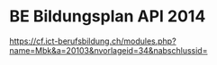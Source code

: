 # BE Bildungsplan API 2014

https://cf.ict-berufsbildung.ch/modules.php?name=Mbk&a=20103&nvorlageid=34&nabschlussid=
